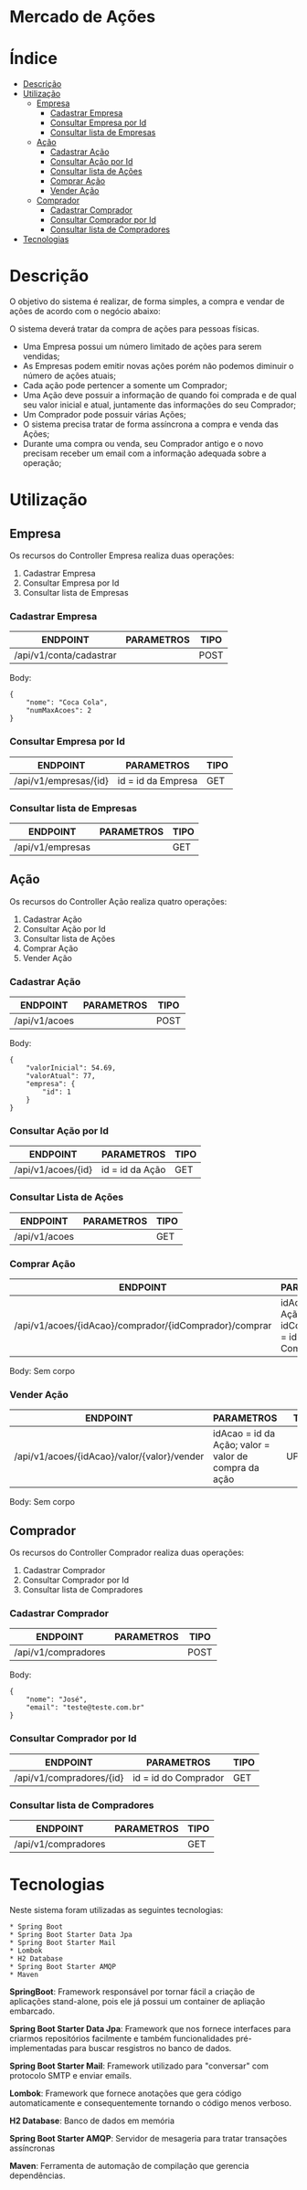 # Mercado de Ações

Índice
========

   * [Descrição](#descrição)
   * [Utilização](#utilização)
      * [Empresa](#empresa)
        * [Cadastrar Empresa](#cadastrar-empresa)
        * [Consultar Empresa por Id](#consultar-empresa-id)
        * [Consultar lista de Empresas](#consultar-empresas)
      * [Ação](#ação)
        * [Cadastrar Ação](#cadastrar-ação)
        * [Consultar Ação por Id](#consultar-ação-id)
        * [Consultar lista de Ações](#consultar-ações)
        * [Comprar Ação](#comprar-ação)
        * [Vender Ação](#vender-ação)
      * [Comprador](#comprador)
        * [Cadastrar Comprador](#cadastrar-comprador)
        * [Consultar Comprador por Id](#consultar-comprador-id)
        * [Consultar lista de Compradores](#consultar-compradores) 
   * [Tecnologias](#tecnologias)

Descrição
========

O objetivo do sistema é realizar, de forma simples, a compra e vendar de ações de acordo com o negócio abaixo:

O sistema deverá tratar da compra de ações para pessoas físicas.

- Uma Empresa possui um número limitado de ações para serem vendidas;
- As Empresas podem emitir novas ações porém não podemos diminuir o número de ações atuais;
- Cada ação pode pertencer a somente um Comprador;
- Uma Ação deve possuir a informação de quando foi comprada e de qual seu valor inicial e atual, juntamente das informações do seu Comprador;
- Um Comprador pode possuir várias Ações;
- O sistema precisa tratar de forma assíncrona a compra e venda das Ações;
- Durante uma compra ou venda, seu Comprador antigo e o novo precisam receber um email com a informação adequada sobre a operação;

Utilização
========

Empresa
--------

Os recursos do Controller Empresa realiza duas operações:

1. Cadastrar Empresa
2. Consultar Empresa por Id
3. Consultar lista de Empresas

### Cadastrar Empresa

| ENDPOINT                       | PARAMETROS    | TIPO          |
| --------------------------     | ------------- | ------------- |
| /api/v1/conta/cadastrar        |               | POST          |

Body:

```
{
	"nome": "Coca Cola",
	"numMaxAcoes": 2
}
```

### Consultar Empresa por Id

| ENDPOINT                    | PARAMETROS         | TIPO          |
| -----------------------     | ---------------    | ------------- |
| /api/v1/empresas/{id}       | id = id da Empresa | GET           |

### Consultar lista de Empresas

| ENDPOINT                    | PARAMETROS         | TIPO          |
| -----------------------     | ---------------    | ------------- |
| /api/v1/empresas            |                    | GET           |


Ação
--------

Os recursos do Controller Ação realiza quatro operações:

1. Cadastrar Ação
2. Consultar Ação por Id
3. Consultar lista de Ações
4. Comprar Ação
5. Vender Ação

### Cadastrar Ação

| ENDPOINT                                 | PARAMETROS    | TIPO          |
| -----------------                        | ------------- | ------------- |
| /api/v1/acoes                            |               | POST          |

Body:

```
{
	"valorInicial": 54.69,
	"valorAtual": 77,
	"empresa": {
		"id": 1
	}
}
```

### Consultar Ação por Id

| ENDPOINT                                      | PARAMETROS       | TIPO          |
| ----------------------                        | -------------    | ------------- |
| /api/v1/acoes/{id}                            | id = id da Ação  | GET           |

### Consultar Lista de Ações

| ENDPOINT                                      | PARAMETROS       | TIPO          |
| ----------------------                        | -------------    | ------------- |
| /api/v1/acoes                                 |                  | GET           |

### Comprar Ação

| ENDPOINT                                                    | PARAMETROS                                                | TIPO          |
| ----------------------------------------------------------  | --------------------------------------------------------  | ------------- |
| /api/v1/acoes/{idAcao}/comprador/{idComprador}/comprar      | idAcao = id da Ação; idComprador = id do Comprador        | UPDATE        |

Body: Sem corpo

### Vender Ação

| ENDPOINT                                                    | PARAMETROS                                                | TIPO          |
| ----------------------------------------------------------  | --------------------------------------------------------  | ------------- |
| /api/v1/acoes/{idAcao}/valor/{valor}/vender                 | idAcao = id da Ação; valor = valor de compra da ação      | UPDATE        |

Body: Sem corpo

Comprador
--------

Os recursos do Controller Comprador realiza duas operações:

1. Cadastrar Comprador
2. Consultar Comprador por Id
3. Consultar lista de Compradores

### Cadastrar Comprador

| ENDPOINT                       | PARAMETROS    | TIPO          |
| --------------------------     | ------------- | ------------- |
| /api/v1/compradores            |               | POST          |

Body:

```
{
    "nome": "José",
    "email": "teste@teste.com.br"
}
```

### Consultar Comprador por Id

| ENDPOINT                       | PARAMETROS              | TIPO          |
| --------------------------     | --------------------    | ------------- |
| /api/v1/compradores/{id}       | id = id do Comprador    | GET           |

### Consultar lista de Compradores

| ENDPOINT                       | PARAMETROS              | TIPO          |
| --------------------------     | --------------------    | ------------- |
| /api/v1/compradores            |                         | GET           |

Tecnologias
========

Neste sistema foram utilizadas as seguintes tecnologias:

```
* Spring Boot
* Spring Boot Starter Data Jpa
* Spring Boot Starter Mail
* Lombok
* H2 Database
* Spring Boot Starter AMQP
* Maven
```

**SpringBoot**: Framework responsável por tornar fácil a criação de aplicações stand-alone, pois ele já possui
um container de apliação embarcado.

**Spring Boot Starter Data Jpa**: Framework que nos fornece interfaces para criarmos repositórios facilmente e também
funcionalidades pré-implementadas para buscar resgistros no banco de dados.

**Spring Boot Starter Mail**: Framework utilizado para "conversar" com protocolo SMTP e enviar emails. 

**Lombok**: Framework que fornece anotações que gera código automaticamente e consequentemente tornando o código menos verboso.

**H2 Database**: Banco de dados em memória

**Spring Boot Starter AMQP**: Servidor de mesageria para tratar transações assíncronas

**Maven**: Ferramenta de automação de compilação que gerencia dependências.
